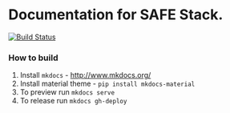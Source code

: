 # Documentation for SAFE Stack.

[![Build Status](https://travis-ci.org/SAFE-Stack/docs.svg?branch=master)](https://travis-ci.org/SAFE-Stack/docs)

### How to build

1. Install `mkdocs` - http://www.mkdocs.org/
2. Install material theme - `pip install mkdocs-material`
3. To preview run `mkdocs serve`
4. To release run `mkdocs gh-deploy`
